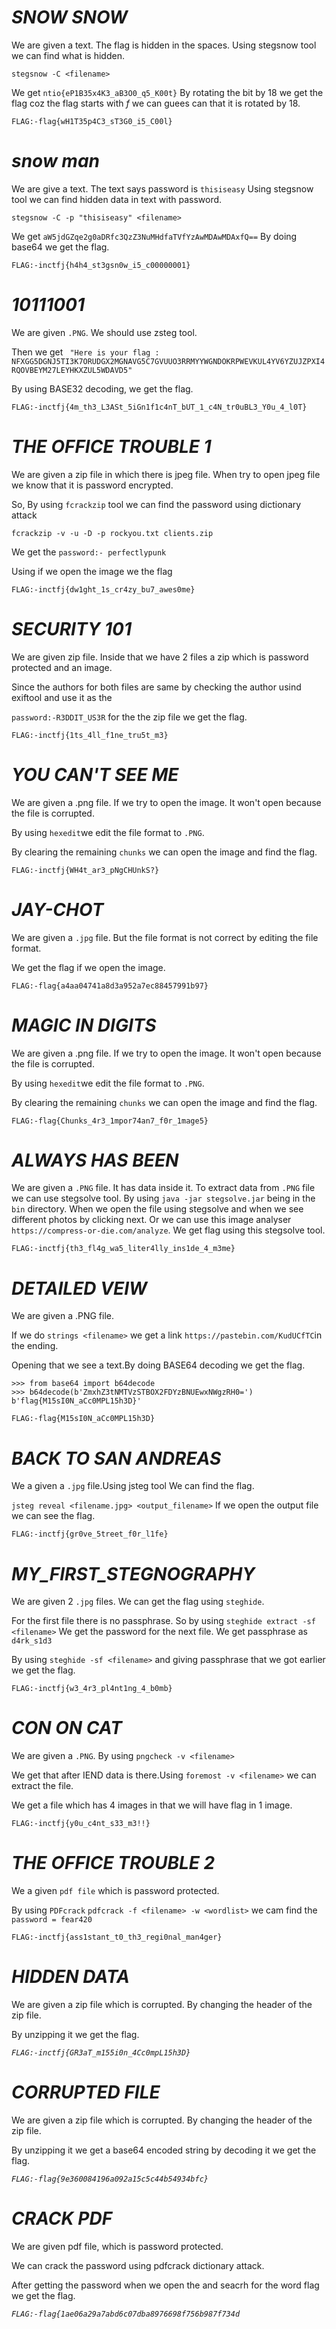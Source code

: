 # ***SNOW SNOW***

We are given a text. The flag is hidden in the spaces.
Using stegsnow tool we can find what is hidden.

```stegsnow -C <filename>```

We get ```ntio{eP1B35x4K3_aB3O0_q5_K00t}```
By rotating the bit by 18 we get the flag coz the flag starts with *f*
 we can guees can that it is rotated by 18.
 
 ```FLAG:-flag{wH1T35p4C3_sT3G0_i5_C00l}```
 
 # ***snow man***
 
 We are give a text. The text says password is ``thisiseasy``
 Using stegsnow tool we can find hidden data in text with password.
 
 ```stegsnow -C -p "thisiseasy" <filename>```
 
 We get ``aW5jdGZqe2g0aDRfc3QzZ3NuMHdfaTVfYzAwMDAwMDAxfQ==``
 By doing base64 we get the flag.
 
 ```FLAG:-inctfj{h4h4_st3gsn0w_i5_c00000001}```
 
 # ***10111001***
 
  We are given `.PNG`. We should use zsteg tool.
  
  Then we get ``` "Here is your flag : NFXGG5DGNJ5TI3K7ORUDGX2MGNAVG5C7GVUUO3RRMYYWGNDOKRPWEVKUL4YV6YZUJZPXI4RQOVBEYM27LEYHKXZUL5WDAVD5"```
  
  By using BASE32 decoding, we get the flag.
  
  ```FLAG:-inctfj{4m_th3_L3ASt_5iGn1f1c4nT_bUT_1_c4N_tr0uBL3_Y0u_4_l0T}```
  
 # ***THE OFFICE TROUBLE 1***

We are given a zip file in which there is jpeg file.
When try to open jpeg file we know that it is password encrypted.

So, By using ```fcrackzip``` tool we can find the password using dictionary attack

```fcrackzip -v -u -D -p rockyou.txt clients.zip```

We get the ```password:- perfectlypunk```

Using if we open the image we the flag

```FLAG:-inctfj{dw1ght_1s_cr4zy_bu7_awes0me}```

# ***SECURITY 101***

We are given zip file. Inside that we have 2 files a zip which is password protected 
and an image. 

Since the authors for both files are same by checking the author usind exiftool
and use it as the

```password:-R3DDIT_US3R``` for the the zip file we get the flag.

```FLAG:-inctfj{1ts_4ll_f1ne_tru5t_m3}```

# ***YOU CAN'T SEE ME***

We are given a .png file. If we try to open the image.
It won't open because the file is corrupted.

By using ```hexedit```we edit the file format to `.PNG`.

By clearing the remaining ``chunks`` we can open the image and find the flag.

```FLAG:-inctfj{WH4t_ar3_pNgCHUnkS?}```

# ***JAY-CHOT***
 We are given a `.jpg` file. 
 But the file format is not correct by editing 
 the file format. 
 
 We get the flag if we open the image.
 
 ```FLAG:-flag{a4aa04741a8d3a952a7ec88457991b97}```
 
# ***MAGIC IN DIGITS***

We are given a .png file. If we try to open the image.
It won't open because the file is corrupted.

By using ```hexedit```we edit the file format to `.PNG`.

By clearing the remaining ``chunks`` we can open the image and find the flag.

```FLAG:-flag{Chunks_4r3_1mpor74an7_f0r_1mage5}```

# ***ALWAYS HAS BEEN***

We are given a ``.PNG`` file. It has data inside it.
To extract data from ``.PNG`` file we can use stegsolve tool.
By using ``java -jar stegsolve.jar`` being in the `bin` directory.
When we open the file using stegsolve and when we see different photos by clicking next.
Or we can use this image analyser ``https://compress-or-die.com/analyze``.
We get flag using this stegsolve tool.


```FLAG:-inctfj{th3_fl4g_wa5_liter4lly_ins1de_4_m3me}```

# ***DETAILED VEIW***
 We are given a .PNG file.
 
 If we do ``strings <filename>`` we get a link ``https://pastebin.com/KudUCfTC``in the ending.
 
 Opening that we see a text.By doing BASE64 decoding we get the flag.
 ```
>>> from base64 import b64decode
>>> b64decode(b'ZmxhZ3tNMTVzSTBOX2FDYzBNUEwxNWgzRH0=')
b'flag{M15sI0N_aCc0MPL15h3D}'
``` 
 ```FLAG:-flag{M15sI0N_aCc0MPL15h3D}```

# ***BACK TO SAN ANDREAS***

We a given a ``.jpg`` file.Using jsteg tool We can find the flag.

```jsteg reveal <filename.jpg> <output_filename>``` If we open the output file we can see the flag.

```FLAG:-inctfj{gr0ve_5treet_f0r_l1fe}```

# ***MY_FIRST_STEGNOGRAPHY***

We are given 2 ``.jpg`` files. We can get the flag using ``steghide``.

For the first file there is no passphrase. So by using ``steghide extract -sf <filename>`` We get the password for the next file.
We get passphrase as ``d4rk_s1d3``

By using ``steghide -sf <filename>`` and giving passphrase that we got earlier we get the flag.

```FLAG:-inctfj{w3_4r3_pl4nt1ng_4_b0mb}```

# ***CON ON CAT***

We are given a ``.PNG``. By using ``pngcheck -v <filename>``

We get that after IEND data is there.Using ``foremost -v <filename>`` we can extract the file.

We get a file which has 4 images in that we will have flag in 1 image.

```FLAG:-inctfj{y0u_c4nt_s33_m3!!}```

# ***THE OFFICE TROUBLE 2***

We a given ``pdf file`` which is password protected.

By using ``PDFcrack`` ```pdfcrack -f <filename> -w <wordlist>``` we cam find the ``password = fear420``

```FLAG:-inctfj{ass1stant_t0_th3_regi0nal_man4ger}```

# ***HIDDEN DATA***

We are given a zip file which is corrupted. By changing the header of the zip file.

By unzipping it we get the flag.

*```FLAG:-inctfj{GR3aT_m155i0n_4Cc0mpL15h3D}```*

# ***CORRUPTED FILE***

We are given a zip file which is corrupted. By changing the header of the zip file.

By unzipping it we get a base64 encoded string by decoding it we get the flag.

*```FLAG:-flag{9e360084196a092a15c5c44b54934bfc}```*

# ***CRACK PDF***

We are given pdf file, which is password protected.

We can crack the password using pdfcrack dictionary attack.

After getting the password when we open the and seacrh for the word flag we get the flag.

*```FLAG:-flag{1ae06a29a7abd6c07dba8976698f756b987f734d```*
